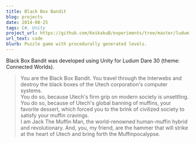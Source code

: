 ```yaml
---
title: Black Box Bandit
blog: projects
date: 2014-08-25
tags: C#, Unity
project_url: https://github.com/KeikakuB/experiments/tree/master/ludum-dare-30
url_text: code
blurb: Puzzle game with procedurally generated levels.
---
```

Black Box Bandit was developed using Unity for Ludum Dare 30 (theme: Connected Worlds).

<blockquote class="blockquote">
You are the Black Box Bandit. You travel through the Interwebs and destroy the black boxes of the Utech corporation's computer systems. <BR>
You do so, because Utech's firm grip on modern society is unsettling. You do so, because of Utech's global banning of muffins, your favorite dessert, which forced you to the brink of civilized society to satisfy your muffin cravings. <BR>
I am Jack The Muffin Man, the world-renowned human-muffin hybrid and revolutionary. And, you, my friend, are the hammer that will strike at the heart of Utech and bring forth the Muffinpocalypse. <BR>
</blockquote>
